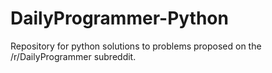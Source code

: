 # DailyProgrammer-Python
Repository for python solutions to problems proposed on the /r/DailyProgrammer subreddit.
